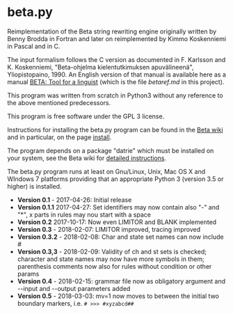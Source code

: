 beta.py
=======

Reimplementation of the Beta string rewriting engine originally written by Benny Brodda in Fortran and later on reimplemented by Kimmo Koskenniemi in Pascal and in C.

The input formalism follows the C version as documented in F. Karlsson and K. Koskenniemi, "Beta-ohjelma kielentutkimuksen apuvälineenä", Yliopistopaino, 1990. An English version of that manual is available here as a manual [BETA: Tool for a linguist](https://github.com/koskenni/beta/blob/master/betaref.md) (which is the file *betaref.md* in this project).

This program was written from scratch in Python3 without any reference to the above mentioned predecessors.

This program is free software under the GPL 3 license. 

Instructions for installing the beta.py program can be found in the [Beta wiki](https://github.com/koskenni/beta/wiki/faq) and in particular, on the page [install](https://github.com/koskenni/beta/wiki/install).

The program depends on a package "datrie" which must be installed on your system, see the Beta wiki for [detailed instructions](https://github.com/koskenni/beta/wiki/faq).

The beta.py program runs at least on Gnu/Linux, Unix, Mac OS X and WIndows 7 platforms providing that an appropriate Python 3 (version 3.5 or higher) is installed.

- **Version 0.1** - 2017-04-26: Initial release
- **Version 0.1.1** 2017-04-27: Set identifiers may now contain also "-" and "*", x parts in rules may nou start with a space 
- **Version 0.2** 2017-10-17: Now even LIMITOR and BLANK implemented
- **Version 0.3** - 2018-02-07: LIMITOR improved, tracing improved
- **Version 0.3.2** - 2018-02-08: Char and state set names can now include #
- **Version 0.3,3** - 2018-02-09: Validity of ch and st sets is checked; character and state names may now have more symbols in them; parenthesis comments now also for rules without condition or other params
- **Version 0.4** - 2018-02-15: grammar file now as obligatory argument and --input and --output parameters added
- **Version 0.5** - 2018-03-03: mv=1 now moves to between the initial two boundary markers, i.e. `# >>> #xyzabcd##`

